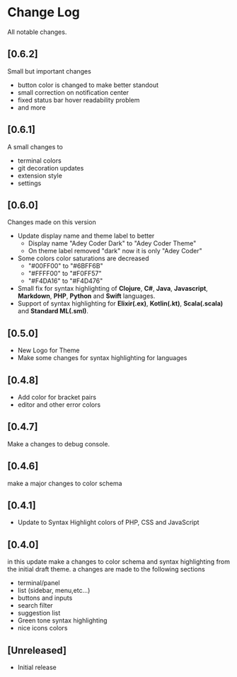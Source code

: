 # Change Log

All notable changes.

## [0.6.2]

Small but important changes

- button color is changed to make better standout
- small correction on notification center
- fixed status bar hover readability problem
- and more

## [0.6.1]

A small changes to

- terminal colors
- git decoration updates
- extension style
- settings

## [0.6.0]

Changes made on this version

- Update display name and theme label to better
  - Display name "Adey Coder Dark" to "Adey Coder Theme"
  - On theme label removed "dark" now it is only "Adey Coder"
- Some colors color saturations are decreased
  - "#00FF00" to "#6BFF6B"
  - "#FFFF00" to "#F0FF57"
  - "#F4DA16" to "#F4D476"
- Small fix for syntax highlighting of **Clojure**, **C#**, **Java**, **Javascript**, **Markdown**, **PHP**, **Python** and **Swift** languages.
- Support of syntax highlighting for **Elixir(.ex)**, **Kotlin(.kt)**, **Scala(.scala)** and **Standard ML(.sml)**.

## [0.5.0]

- New Logo for Theme
- Make some changes for syntax highlighting for languages

## [0.4.8]

- Add color for bracket pairs
- editor and other error colors

## [0.4.7]

Make a changes to debug console.

## [0.4.6]

make a major changes to color schema

## [0.4.1]

- Update to Syntax Highlight colors of PHP, CSS and JavaScript

## [0.4.0]

in this update make a changes to color schema and syntax highlighting from the initial draft theme. a changes are made to the following sections

- terminal/panel
- list (sidebar, menu,etc...)
- buttons and inputs
- search filter
- suggestion list
- Green tone syntax highlighting
- nice icons colors

## [Unreleased]

- Initial release
